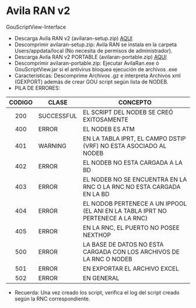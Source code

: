 # Avila RAN v2
GouScriptView-Interface
* Descarga Avila RAN v2 (avilaran-setup.zip)
[AQUI](https://github.com/miguel2m/GouScriptView/blob/master/GouScriptView/AvilaRANv2-dist/AvilaRan-setup.zip)
* Descomprimir avilaran-setup.zip:
  Avila RAN se instala en la carpeta Users/appdata/local (No necesita de permisos de administrador).
* Descarga Avila RAN v2 PORTABLE (avilaran-portable.zip)
[AQUI](https://github.com/miguel2m/GouScriptView/blob/master/GouScriptView/AvilaRANv2-dist/avilaran-portable.zip)
* Descomprimir avilaran-portable.zip: Ejecutar AvilaRan.exe ó GouScriptView.jar si el antivirus bloquea ejecución de archivos .exe
* Características: Descomprime Archivos .gz e interpreta Archivos xml (GEXPORT) además de crear GOU script según lista de NODEB.
* PILA DE ERRORES:

| CODIGO | CLASE | CONCEPTO |
|:------:|------|--------------------------------------------------------------------------------------|
| 200 |SUCCESSFUL| EL SCRIPT DEL NODEB SE CREÓ EXITOSAMENTE |
| 400 |ERROR | EL NODEB ES ATM |
| 401 |WARNING | EN LA TABLA IPRT, EL CAMPO DSTIP (VRF) NO ESTA ASOCIADO AL NODEB |
| 402 |ERROR | EL NODEB NO ESTA CARGADA A LA BD |
| 403 |ERROR | EL NODEB NO SE ENCUENTRA EN LA RNC O LA RNC NO ESTA CARGADA EN LA BD |
| 404 |ERROR| EL NODOB PERTENECE A UN IPPOOL (EL ANI EN LA TABLA IPRT NO PERTENECE A LA RNC) |
| 405 |ERROR| EN LA RNC, EL PUERTO NO POSEE NEXTHOP |
| 500 |ERROR| LA BASE DE DATOS NO ESTA CARGADA CON LOS ARCHIVOS DE LA RNC O NODEB |
| 501 |ERROR| EN EXPORTAR EL ARCHIVO EXCEL |
| 502 |ERROR| EN GENERAL |

* Recuerda: Una vez creado los script, verifica el log del script creado según la RNC correspondiente.
